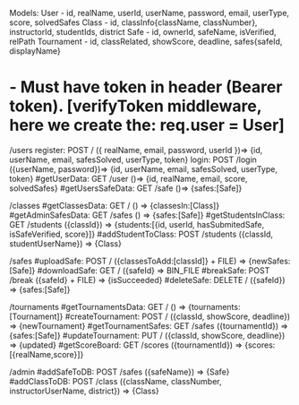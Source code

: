 Models:
User - id, realName, userId, userName, password, email, userType, score, solvedSafes
Class - id, classInfo{className, classNumber}, instructorId, studentIds, district
Safe - id, ownerId, safeName, isVerified, relPath
Tournament - id, classRelated, showScore, deadline, safes{safeId, displayName}

# - Must have token in header (Bearer token). [verifyToken middleware, here we create the: req.user = User]

/users
register: POST / ({ realName, email, password, userId })=> {id, userName, email, safesSolved, userType, token}
login: POST /login ({userName, password})=> {id, userName, email, safesSolved, userType, token}
#getUserData: GET /user ()=> {id, realName, email, score, solvedSafes}
#getUsersSafeData: GET /safe ()=> {safes:[Safe]}

/classes
#getClassesData: GET / () => {classesIn:[Class]}
#getAdminSafesData: GET /safes () => {safes:[Safe]}
#getStudentsInClass: GET /students ({classId}) => {students:[{id, userId, hasSubmitedSafe, isSafeVerified, score}]}
#addStudentToClass: POST /students ({classId, studentUserName}) => {Class}

/safes
#uploadSafe: POST / ({classesToAdd:[classId]} + FILE) => {newSafes:[Safe]}
#downloadSafe: GET / ({safeId} => BIN_FILE
#breakSafe: POST /break ({safeId} + FILE) => {isSucceeded}
#deleteSafe: DELETE / ({safeId}) => {safes:[Safe]}

/tournaments
#getTournamentsData: GET / () => {tournaments:[Tournament]}
#createTournament: POST / ({classId, showScore, deadline}) => {newTournament}
#getTournamentSafes: GET /safes ({tournamentId}) => {safes:[Safe]}
#updateTournament: PUT / ({classId, showScore, deadline}) => {updated}
#getScoreBoard: GET /scores ({tournamentId}) => {scores:[{realName,score}]}

/admin
#addSafeToDB: POST /safes ({safeName}) => {Safe}
#addClassToDB: POST /class ({className, classNumber, instructorUserName, district}) => {Class}
